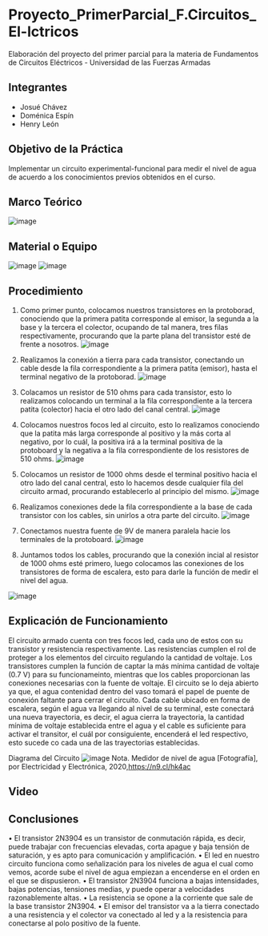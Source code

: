 # Proyecto_PrimerParcial_F.Circuitos_El-lctricos
Elaboración del proyecto del primer parcial para la materia de Fundamentos de Circuitos Eléctricos - Universidad de las Fuerzas Armadas 
## Integrantes 
- Josué Chávez 
- Doménica Espín 
- Henry León 
## Objetivo de la Práctica 
Implementar un circuito experimental-funcional para medir el nivel de agua de acuerdo a los conocimientos previos obtenidos en el curso. 
## Marco Teórico 
![image](https://user-images.githubusercontent.com/116780907/205073017-20be8508-15cc-4a01-b664-050b62904ea1.png)
## Material o Equipo 
![image](https://user-images.githubusercontent.com/116780907/205080757-e83d65a5-1def-4547-9dac-93f33b6d24e5.png)
![image](https://user-images.githubusercontent.com/116780907/205109801-34266172-5925-49fc-b329-e4b1eda1ecba.png)

## Procedimiento 
1. Como primer punto, colocamos nuestros transistores en la protoborad, conociendo que la primera patita corresponde al emisor, la segunda  a la base y la tercera el colector, ocupando de tal manera, tres filas respectivamente, procurando que la parte plana del transistor esté de frente a nosotros. 
![image](https://user-images.githubusercontent.com/116780907/205109968-009a90a8-224c-4da0-bfc6-b361f9adfbe6.png)
   
2. Realizamos la conexión a tierra para cada transistor, conectando un cable desde la fila correspondiente a la primera patita (emisor), hasta el terminal negativo de la protoborad. 
![image](https://user-images.githubusercontent.com/116780907/205110081-94e83138-af3e-4aa6-8587-7853e7aad88a.png)


3. Colacamos un resistor de 510 ohms para cada transistor, esto lo realizamos colocando un terminal a la fila correspondiente a la tercera patita (colector) hacia el otro lado del canal central. 
![image](https://user-images.githubusercontent.com/116780907/205110182-21c4b372-7f11-4ef7-8d2f-0d1445d5da95.png)



4. Colocamos nuestros focos led al circuito, esto lo realizamos conociendo que la patita más larga corresponde al positivo y la más corta al negativo, por lo cuál, la positiva irá a la terminal positiva de la protoboard  y la negativa a la fila correspondiente de los resistores de 510 ohms. 
![image](https://user-images.githubusercontent.com/116780907/205110241-9b732f10-f5b9-4a97-8983-648150f8236a.png)



5. Colocamos un resistor de 1000 ohms desde el terminal positivo hacia el otro lado del canal central, esto lo hacemos desde cualquier fila del circuito armad, procurando establecerlo al principio del mismo. 
![image](https://user-images.githubusercontent.com/116780907/205110358-78f6dce8-95c8-4b8d-aa79-a2c72aa2a6b5.png)

6. Realizamos conexiones dede la fila correspondiente a la base de cada transistor con los cables, sin unirlos a otra parte del circuito. 
![image](https://user-images.githubusercontent.com/116780907/205110442-704e3015-2302-4fdb-afc1-96eb2b9133a0.png)

7. Conectamos nuestra fuente de 9V de manera paralela hacie los terminales de la protoboard. 
![image](https://user-images.githubusercontent.com/116780907/205110509-8f63c9fc-7e40-47a7-a05a-cc392dcad14d.png)

8. Juntamos todos los cables, procurando que la conexión incial al resistor de 1000 ohms esté primero, luego colocamos las conexiones de los transistores de forma de escalera, esto para darle la función de medir el nivel del agua. 

![image](https://user-images.githubusercontent.com/116780907/205110571-1a2c96d9-8909-4991-a878-5178e8c9f961.png)

## Explicación de Funcionamiento 
El circuito armado cuenta con tres focos led, cada uno de estos con su transistor y resistencia respectivamente. Las resistencias cumplen el rol de proteger a los elementos del circuito regulando la cantidad de voltaje. Los transistores cumplen la función de captar la más mínima cantidad de voltaje (0.7 V) para su funcionameinto, mientras que los cables proporcionan las conexiones necesarias con la fuente de voltaje. 
El circuito se lo deja abierto ya que, el agua contenidad dentro del vaso tomará el papel de puente de conexión faltante para cerrar el circuito. Cada cable ubicado en forma de escalera, según el agua va llegando al nivel de su terminal, este conectará una nueva trayectoria, es decir, el agua cierra la trayectoria, la cantidad mínima de voltaje establecida entre el agua y el cable es suficiente para activar el transitor, el cuál por consiguiente, encenderá el led respectivo, esto sucede co cada una de las trayectorias establecidas. 

Diagrama del Circuito 
![image](https://user-images.githubusercontent.com/116780907/205099279-feb7d646-9867-4444-a7e8-dc5e9f1044c9.png)
Nota. Medidor de nivel de agua [Fotografía], por Electricidad y Electrónica, 2020,https://n9.cl/hk4ac

## Video 
## Conclusiones 

•	El transistor 2N3904 es un transistor de conmutación rápida, es decir, puede trabajar con frecuencias elevadas, corta apague y baja tensión de saturación, y es apto para comunicación y amplificación.
•	El led en nuestro circuito funciona como señalización para los niveles de agua el cual como vemos, acorde sube el nivel de agua empiezan a encenderse en el orden en el que se dispusieron.
•	El transistor 2N3904 funciona a bajas intensidades, bajas potencias, tensiones medias, y puede operar a velocidades razonablemente altas.
•	La resistencia se opone a la corriente que sale de la base transistor 2N3904.
•	El emisor del transistor va a la tierra conectado a una resistencia y el colector va conectado al led y a la resistencia para conectarse al polo positivo de la fuente.

